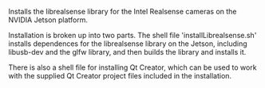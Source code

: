 Installs the librealsense library for the Intel Realsense cameras on the NVIDIA Jetson platform.

Installation is broken up into two parts. The shell file 'installLibrealsense.sh' installs dependences for the librealsense library on the Jetson, including libusb-dev and the glfw library, and then builds the library and installs it.

There is also a shell file for installing Qt Creator, which can be used to work with the supplied Qt Creator project files included in the installation.


